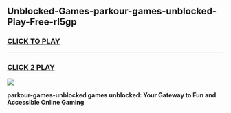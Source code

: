 
## Unblocked-Games-parkour-games-unblocked-Play-Free-rl5gp
<h3>
<a href="https://premium76.site?title=parkour-games-unblocked&ref=23A">CLICK TO PLAY</a></h3>
<hr>

<h3>
<a href="https://premium76.site?title=parkour-games-unblocked&ref=23A">CLICK 2 PLAY</a>
  
</h3>

<a href="https://premium76.site?title=parkour-games-unblocked&ref=23A"><img src="https://clearcache.store/games.png"></a>


**parkour-games-unblocked games unblocked: Your Gateway to Fun and Accessible Online Gaming**
